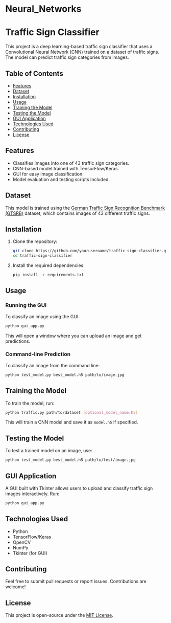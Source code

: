 # Neural_Networks

# Traffic Sign Classifier

This project is a deep learning-based traffic sign classifier that uses a Convolutional Neural Network (CNN) trained on a dataset of traffic signs. The model can predict traffic sign categories from images.

## Table of Contents
- [Features](#features)
- [Dataset](#dataset)
- [Installation](#installation)
- [Usage](#usage)
- [Training the Model](#training-the-model)
- [Testing the Model](#testing-the-model)
- [GUI Application](#gui-application)
- [Technologies Used](#technologies-used)
- [Contributing](#contributing)
- [License](#license)

## Features
- Classifies images into one of 43 traffic sign categories.
- CNN-based model trained with TensorFlow/Keras.
- GUI for easy image classification.
- Model evaluation and testing scripts included.

## Dataset
This model is trained using the [German Traffic Sign Recognition Benchmark (GTSRB)](http://benchmark.ini.rub.de/?section=gtsrb&subsection=dataset) dataset, which contains images of 43 different traffic signs.

## Installation
1. Clone the repository:
   ```bash
   git clone https://github.com/yourusername/traffic-sign-classifier.git
   cd traffic-sign-classifier
   ```
2. Install the required dependencies:
   ```bash
   pip install -r requirements.txt
   ```

## Usage
### Running the GUI
To classify an image using the GUI:
```bash
python gui_app.py
```
This will open a window where you can upload an image and get predictions.

### Command-line Prediction
To classify an image from the command line:
```bash
python test_model.py best_model.h5 path/to/image.jpg
```

## Training the Model
To train the model, run:
```bash
python traffic.py path/to/dataset [optional_model_name.h5]
```
This will train a CNN model and save it as `model.h5` if specified.

## Testing the Model
To test a trained model on an image, use:
```bash
python test_model.py best_model.h5 path/to/test/image.jpg
```

## GUI Application
A GUI built with Tkinter allows users to upload and classify traffic sign images interactively. Run:
```bash
python gui_app.py
```

## Technologies Used
- Python
- TensorFlow/Keras
- OpenCV
- NumPy
- Tkinter (for GUI)

## Contributing
Feel free to submit pull requests or report issues. Contributions are welcome!

## License
This project is open-source under the [MIT License](LICENSE).
